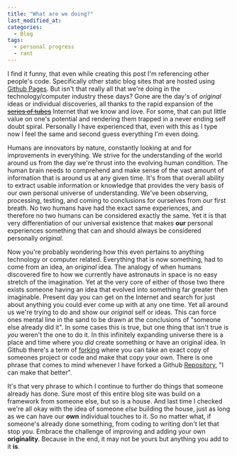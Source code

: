 ```yaml
---
title: "What are we doing?"
last_modified_at: 
categories:
  - Blog
tags:
  - personal progress
  - rant
---
```


I find it funny, that even while creating this post I'm referencing other people's code. Specifically other static blog sites that are hosted using [Github Pages](https://pages.github.com/). But isn't that really all that we're doing in the technology/computer industry these days? Gone are the day's of *original* ideas or individual discoveries, all thanks to the rapid expansion of the [~~series of tubes~~](https://www.youtube.com/watch?v=f99PcP0aFNE) Internet that we know and love. For some, that can put little value on one's potential and rendering them trapped in a never ending self doubt spiral. Personally I have experienced that, even with this as I type now I feel the same and second guess everything I'm even doing. 

Humans are innovators by nature, constantly looking at and for improvements in everything. We strive for the understanding of the world around us from the day we're thrust into the evolving human condition. The human brain needs to comprehend and make sense of the vast amount of information that is around us at any given time. It's from that overall ability to extract usable information or knowledge that provides the very basis of our own personal universe of understanding. We've been observing, processing, testing, and coming to conclusions for ourselves from our first breath. No two humans have had the exact same experiences, and therefore no two humans can be considered exactly the same. Yet it is that very differentiation of our universal existence that makes **our** personal experiences something that can and should always be considered personally *original*. 

Now you're probably wondering how this even pertains to anything technology or computer related. Everything that is now something, had to come from an idea, an *original* idea. The analogy of when humans discovered fire to how we currently have astronauts in space is no easy stretch of the imagination. Yet at the very core of either of those two there exists someone having an idea that evolved into something far greater then imaginable. Present day you can get on the Internet and search for just about anything you could ever come up with at any one time. Yet all around us we're trying to do and show our *original* self or ideas. This can force ones mental line in the sand to be drawn at the conclusions of "someone else already did it". In some cases this is true, but one thing that isn't true is *you* weren't the one to do it. In this infinitely expanding universe there is a place and time where you *did* create something or have an original idea. In Github there's a term of [forking](https://guides.github.com/activities/forking/) where you can take an exact copy of someones project or code and make that copy your own. There is one phrase that comes to mind whenever I have forked a Github [Repository](https://docs.github.com/en/github/creating-cloning-and-archiving-repositories/about-repositories), "I can make that better".

It's that very phrase to which I continue to further do things that someone already has done. Sure most of this entire blog site was build on a framework from someone else, but so is a house. And last time I checked we're all okay with the idea of someone *else* building the house, just as long as we can have our **own** individual touches to it. So no matter what, if someone's already done something, from coding to writing don't let that stop you. Embrace the challenge of improving and adding your own **originality**. Because in the end, it may not be yours but anything you add to it **is**. 